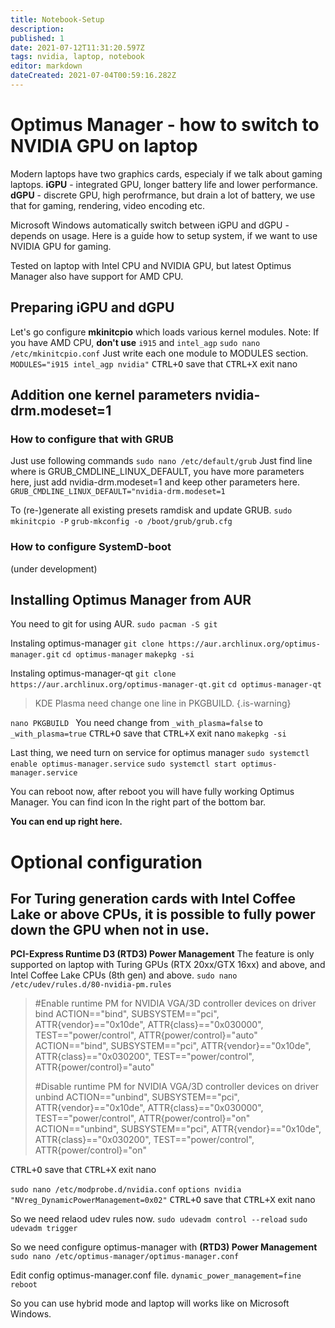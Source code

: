 ```yaml
---
title: Notebook-Setup
description: 
published: 1
date: 2021-07-12T11:31:20.597Z
tags: nvidia, laptop, notebook
editor: markdown
dateCreated: 2021-07-04T00:59:16.282Z
---
```


# Optimus Manager - how to switch to NVIDIA	GPU on laptop
Modern laptops have two graphics cards, especialy if we talk about gaming laptops.
**iGPU** - integrated GPU, longer battery life and lower performance. 
**dGPU** - discrete GPU, high perofrmance, but drain a lot of battery, we use that for gaming, rendering, video encoding etc.

Microsoft Windows automatically switch between iGPU and dGPU - depends on usage.
Here is a guide how to setup system, if we want to use NVIDIA GPU for gaming.

Tested on laptop with Intel CPU and NVIDIA GPU, but latest Optimus Manager also have support for AMD CPU.

## Preparing iGPU and dGPU
Let's go configure **mkinitcpio** which loads various kernel modules.
Note: If you have AMD CPU, **don't use** `i915` and `intel_agp`
`sudo nano /etc/mkinitcpio.conf`
Just write each one module to MODULES section.
`MODULES="i915 intel_agp nvidia"`
<kbd>CTRL+O</kbd> save that
<kbd>CTRL+X</kbd> exit nano

## Addition one kernel parameters nvidia-drm.modeset=1
### How to configure that with GRUB
Just use following commands
`sudo nano /etc/default/grub`
Just find line where is GRUB_CMDLINE_LINUX_DEFAULT, you have more parameters here, just add nvidia-drm.modeset=1 and keep other parameters here.
`GRUB_CMDLINE_LINUX_DEFAULT="nvidia-drm.modeset=1`

To (re-)generate all existing presets ramdisk and update GRUB.
`sudo mkinitcpio -P`
`grub-mkconfig -o /boot/grub/grub.cfg`

### How to configure SystemD-boot
(under development)

## Installing Optimus Manager from AUR
You need to git for using AUR.
`sudo pacman -S git`

Instaling optimus-manager
`git clone https://aur.archlinux.org/optimus-manager.git`
`cd optimus-manager`
`makepkg -si`

Instaling optimus-manager-qt
`git clone https://aur.archlinux.org/optimus-manager-qt.git`
`cd optimus-manager-qt`

> KDE Plasma need change one line in PKGBUILD.
{.is-warning}

`nano PKGBUILD `
You need change from `_with_plasma=false` to `_with_plasma=true`
<kbd>CTRL+O</kbd> save that
<kbd>CTRL+X</kbd> exit nano
`makepkg -si`

Last thing, we need turn on service for optimus manager
`sudo systemctl enable optimus-manager.service`
`sudo systemctl start optimus-manager.service`

You can reboot now, after reboot you will have fully working Optimus Manager.
You can find icon In the right part of the bottom bar.

**You can end up right here.**

# Optional configuration
## For Turing generation cards with Intel Coffee Lake or above CPUs, it is possible to fully power down the GPU when not in use.
**PCI-Express Runtime D3 (RTD3) Power Management**
The feature is only supported on laptop with Turing GPUs (RTX 20xx/GTX 16xx) and above, and Intel Coffee Lake CPUs (8th gen) and above. 
`sudo nano /etc/udev/rules.d/80-nvidia-pm.rules`

> #Enable runtime PM for NVIDIA VGA/3D controller devices on driver bind
> ACTION=="bind", SUBSYSTEM=="pci", ATTR{vendor}=="0x10de", ATTR{class}=="0x030000", TEST=="power/control", ATTR{power/control}="auto"
> ACTION=="bind", SUBSYSTEM=="pci", ATTR{vendor}=="0x10de", ATTR{class}=="0x030200", TEST=="power/control", ATTR{power/control}="auto"
> 
> #Disable runtime PM for NVIDIA VGA/3D controller devices on driver unbind
> ACTION=="unbind", SUBSYSTEM=="pci", ATTR{vendor}=="0x10de", ATTR{class}=="0x030000", TEST=="power/control", ATTR{power/control}="on"
> ACTION=="unbind", SUBSYSTEM=="pci", ATTR{vendor}=="0x10de", ATTR{class}=="0x030200", TEST=="power/control", ATTR{power/control}="on"

<kbd>CTRL+O</kbd> save that
<kbd>CTRL+X</kbd> exit nano

`sudo nano /etc/modprobe.d/nvidia.conf`
`options nvidia "NVreg_DynamicPowerManagement=0x02"`
<kbd>CTRL+O</kbd> save that
<kbd>CTRL+X</kbd> exit nano

So we need relaod udev rules now.
`sudo udevadm control --reload`
`sudo udevadm trigger`

So we need configure optimus-manager with **(RTD3) Power Management**
`sudo nano /etc/optimus-manager/optimus-manager.conf`

Edit config optimus-manager.conf file.
`dynamic_power_management=fine`
`reboot`

So you can use hybrid mode and laptop will works like on Microsoft Windows.
